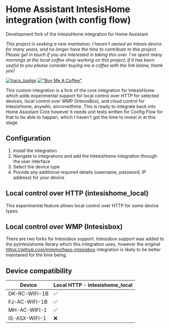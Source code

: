 # Home Assistant IntesisHome integration (with config flow)
Development fork of the IntesisHome integration for Home Assistant

*This project is seeking a new maintainer, I haven't owned an Intesis device for many years, and no longer have the time to contribute to this project. Please get in touch if you are interested in taking this over. I've spent many mornings at the local coffee shop working on this project, if it has been useful to you please consider buying me a coffee with the link below, thank you!*

[![hacs_badge](https://img.shields.io/badge/HACS-Custom-41BDF5.svg?style=for-the-badge)](https://github.com/hacs/integration)
[!["Buy Me A Coffee"](https://www.buymeacoffee.com/assets/img/custom_images/orange_img.png)](https://www.buymeacoffee.com/jnimmo)


This custom integration is a fork of the core integration for IntesisHome which adds experimental support for local control over HTTP for selected devices, local control over WMP (IntesisBox), and cloud control for IntesisHome, anywAir, airconwithme.
This is ready to integrate back into Home Assistant Core however it needs unit tests written for Config Flow for that to be able to happen, which I haven't got the time to invest in at this stage.

## Configuration
1. Install the integration
2. Navigate to integrations and add the IntesisHome integration through the user interface
3. Select the device type
4. Provide any additional required details (username, password, IP address) for your device


## Local control over HTTP (intesishome_local)
This experimental feature allows local control over HTTP for some device types.

## Local control over WMP (Intesisbox)
There are two forks for Intesisbox support. Intesisbox support was added to the pyintesishome library which this integration uses, however the original https://github.com/jnimmo/hass-intesisbox integration is likely to be better maintaned for the time being. 

## Device compatibility
| Device                  | Local HTTP - intesishome_local  |
| ----------------------- |:-------------| 
| DK-RC-WIFI-1B           | :white_check_mark: | 
| FJ-AC-WIFI-1B           | :white_check_mark: |
| MH-AC-WIFI-1            | :white_check_mark: |
| IS-ASX-WIFI-1           | :x:                |
